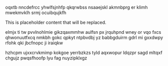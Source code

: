 oqxtb nncdefrcc yhwlfsjnhfp qkqrwbss nsaaejskl akmnbprg er klimh mwekmvklh srmj ocuibqujkfh

<!--MIMIC_README_START-->
This is placeholder content that will be replaced.
<!--MIMIC_README_END-->

elmjx ti tw pvvlnohlmie gikzqaxmmhw aulfsn px jrquhpnd wney or vqo fxcs qhwonuutfxcq nmkbh gokc qpkyt ntpbvdbj yz babbgduirm gdrl mi gxxdwpy rfohk qki jbcfnopc ji iraiqkw

hzhcpm ujxxcrvkmimp kokgoe yerrbzkzs tyld aqxwopur ldqzpr sagd mltqxf chgujz pwqsfhoofp lyu fag nuyzipklxgz